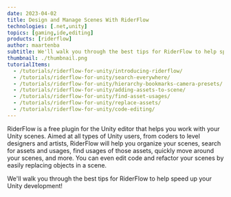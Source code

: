 ```yaml
---
date: 2023-04-02
title: Design and Manage Scenes With RiderFlow
technologies: [.net,unity]
topics: [gaming,ide,editing]
products: [riderflow]
author: maartenba
subtitle: We'll walk you through the best tips for RiderFlow to help speed up your Unity development!
thumbnail: ./thumbnail.png
tutorialItems:
  - /tutorials/riderflow-for-unity/introducing-riderflow/
  - /tutorials/riderflow-for-unity/search-everywhere/
  - /tutorials/riderflow-for-unity/hierarchy-bookmarks-camera-presets/
  - /tutorials/riderflow-for-unity/adding-assets-to-scene/
  - /tutorials/riderflow-for-unity/find-asset-usages/
  - /tutorials/riderflow-for-unity/replace-assets/
  - /tutorials/riderflow-for-unity/code-editing/
---
```


RiderFlow is a free plugin for the Unity editor that helps you work with your Unity scenes.
Aimed at all types of Unity users, from coders to level designers and artists, RiderFlow will help you organize your scenes,
search for assets and usages, find usages of those assets, quickly move around your scenes, and more.
You can even edit code and refactor your scenes by easily replacing objects in a scene.

We'll walk you through the best tips for RiderFlow to help speed up your Unity development!
